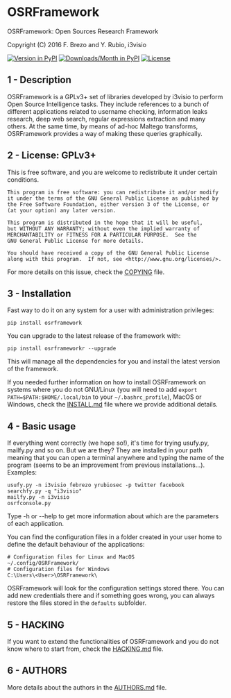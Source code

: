 OSRFramework
============

OSRFramework: Open Sources Research Framework

Copyright (C) 2016  F. Brezo and Y. Rubio, i3visio

[![Version in PyPI](https://img.shields.io/pypi/v/osrframework.svg)]()
[![Downloads/Month in PyPI](https://img.shields.io/pypi/dm/osrframework.svg)]()
[![License](https://img.shields.io/badge/license-GNU%20General%20Public%20License%20Version%203%20or%20Later-blue.svg)]()

1 - Description
---------------

OSRFramework is a GPLv3+ set of libraries developed by i3visio to perform Open Source Intelligence tasks. They include references to a bunch of different applications related to username checking, information leaks research, deep web search, regular expressions extraction and many others. At the same time, by means of ad-hoc Maltego transforms, OSRFramework provides a way of making these queries graphically.


2 - License: GPLv3+
-------------------

This is free software, and you are welcome to redistribute it under certain conditions.

	This program is free software: you can redistribute it and/or modify
	it under the terms of the GNU General Public License as published by
	the Free Software Foundation, either version 3 of the License, or
	(at your option) any later version.

	This program is distributed in the hope that it will be useful,
	but WITHOUT ANY WARRANTY; without even the implied warranty of
	MERCHANTABILITY or FITNESS FOR A PARTICULAR PURPOSE.  See the
	GNU General Public License for more details.

	You should have received a copy of the GNU General Public License
	along with this program.  If not, see <http://www.gnu.org/licenses/>.


For more details on this issue, check the [COPYING](COPYING) file.

3 - Installation
----------------

Fast way to do it on any system for a user with administration privileges:
```
pip install osrframework
```
You can upgrade to the latest release of the framework with:
```
pip install osrframeworkr --upgrade
```
This will manage all the dependencies for you and install the latest version of the framework.

If you needed further information on how to install OSRFramework on systems where you do not GNU/Linux (you will need to add `export PATH=$PATH:$HOME/.local/bin` to your `~/.bashrc_profile`), MacOS or Windows, check the [INSTALL.md](doc/INSTALL.md) file where we provide additional details.

4 - Basic usage
---------------

If everything went correctly (we hope so!), it's time for trying usufy.py, mailfy.py and so on. But we are they? They are installed in your path meaning that you can open a terminal anywhere and typing the name of the program (seems to be an improvement from previous installations...). Examples:
```
usufy.py -n i3visio febrezo yrubiosec -p twitter facebook
searchfy.py -q "i3visio"
mailfy.py -n i3visio
osrfconsole.py
```

Type -h or --help to get more information about which are the parameters of each application.

You can find the configuration files in a folder created in your user home to define the default behaviour of the applications:
```
# Configuration files for Linux and MacOS
~/.config/OSRFramework/
# Configuration files for Windows
C:\Users\<User>\OSRFramework\
```

OSRFramework will look for the configuration settings stored there. You can add new credentials there and if something goes wrong, you can always restore the files stored in the `defaults` subfolder.

5 - HACKING
-----------

If you want to extend the functionalities of OSRFramework and you do not know where to start from, check the [HACKING.md](doc/HACKING.md) file.

6 - AUTHORS
-----------

More details about the authors in the [AUTHORS.md](AUTHORS.md) file.
